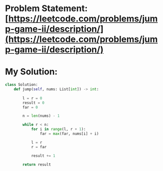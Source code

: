 # Problem Statement: [https://leetcode.com/problems/jump-game-ii/description/](https://leetcode.com/problems/jump-game-ii/description/)
# My Solution: 
```py
class Solution:
    def jump(self, nums: List[int]) -> int:
        
        l = r = 0
        result = 0
        far = 0

        n = len(nums) - 1

        while r < n:
            for i in range(l, r + 1):
                far = max(far, nums[i] + i)

            l = r
            r = far

            result += 1

        return result
```
